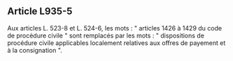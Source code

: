 Article L935-5
----
Aux articles L. 523-8 et L. 524-6, les mots : " articles 1426 à 1429 du code de
procédure civile " sont remplacés par les mots : " dispositions de procédure
civile applicables localement relatives aux offres de payement et à la
consignation ".
